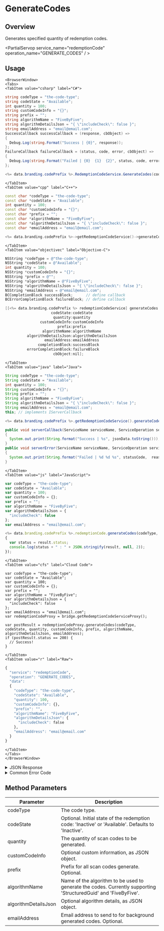 # GenerateCodes
## Overview
Generates specified quantity of redemption codes.


<PartialServop service_name="redemptionCode" operation_name="GENERATE_CODES" / >

## Usage

```mdx-code-block
<BrowserWindow>
<Tabs>
<TabItem value="csharp" label="C#">
```

```csharp
string codeType = "the-code-type";
string codeState = "Available";
int quantity = 100;
string customCodeInfo = "{}";
string prefix = "";
string algorithmName = "FiveByFive";
string algorithmDetailsJson = "{ \"includeCheck\": false }";
string emailAddress = "email@email.com";
SuccessCallback successCallback = (response, cbObject) =>
{
  Debug.Log(string.Format("Success | {0}", response));
};
FailureCallback failureCallback = (status, code, error, cbObject) =>
{
  Debug.Log(string.Format("Failed | {0}  {1}  {2}", status, code, error));
};

<%= data.branding.codePrefix %>.RedemptionCodeService.GenerateCodes(codeType, codeState, quantity, customCodeInfo, prefix, algorithmName, algorithmDetailsJson, emailAddress, successCallback, failureCallback);
```

```mdx-code-block
</TabItem>
<TabItem value="cpp" label="C++">
```

```cpp
const char *codeType = "the-code-type";
const char *codeState = "Available";
int quantity = 100;
const char *customCodeInfo = "{}";
const char *prefix = "";
const char *algorithmName = "FiveByFive";
const char *algorithmDetailsJson = "{ \"includeCheck\": false }";
const char *emailAddress = "email@email.com";

<%= data.branding.codePrefix %>->getRedemptionCodeService()->generateCodes(codeType, codeState, quantity, customCodeInfo, prefix, algorithmName, algorithmDetailsJson, emailAddress, this);
```

```mdx-code-block
</TabItem>
<TabItem value="objectivec" label="Objective-C">
```

```objectivec
NSString *codeType = @"the-code-type";
NSString *codeState = @"Available";
int quantity = 100;
NSString *customCodeInfo = "{}";
NSString *prefix = @"";
NSString *algorithmName = @"FiveByFive";
NSString *algorithmDetailsJson = "{ \"includeCheck\": false }";
NSString *emailAddress = @"email@email.com";
BCCompletionBlock successBlock;      // define callback
BCErrorCompletionBlock failureBlock; // define callback

[[<%= data.branding.codePrefix %> redemptionCodeService] generateCodes:codeType
                     codeState:codeState
                      quantity:quantity
                customCodeInfo:customCodeInfo
                        prefix:prefix
                 algorithmName:algorithmName
          algorithmDetailsJson:algorithmDetailsJson
                  emailAddress:emailAddress
               completionBlock:successBlock
          errorCompletionBlock:failureBlock
                      cbObject:nil];
```

```mdx-code-block
</TabItem>
<TabItem value="java" label="Java">
```

```java
String codeType = "the-code-type";
String codeState = "Available";
int quantity = 100;
String customCodeInfo = "{}";
String prefix = "";
String algorithmName = "FiveByFive";
String algorithmDetailsJson = "{ \"includeCheck\": false }";
String emailAddress = "email@email.com";
this; // implements IServerCallback

<%= data.branding.codePrefix %>.getRedemptionCodeService().generateCodes(codeType, codeState, quantity, customCodeInfo, prefix, algorithmName, algorithmDetailsJson, emailAddress, this);

public void serverCallback(ServiceName serviceName, ServiceOperation serviceOperation, JSONObject jsonData)
{
  System.out.print(String.format("Success | %s", jsonData.toString()));
}
public void serverError(ServiceName serviceName, ServiceOperation serviceOperation, int statusCode, int reasonCode, String jsonError)
{
  System.out.print(String.format("Failed | %d %d %s", statusCode,  reasonCode, jsonError.toString()));
}
```

```mdx-code-block
</TabItem>
<TabItem value="js" label="JavaScript">
```

```javascript
var codeType = "the-code-type";
var codeState = "Available";
var quantity = 100;
var customCodeInfo = {};
var prefix = "";
var algorithmName = "FiveByFive";
var algorithmDetailsJson = {
  "includeCheck": false
};
var emailAddress = "email@email.com";

<%= data.branding.codePrefix %>.redemptionCode.generateCodes(codeType, codeState, quantity, customCodeInfo, prefix, algorithmName, algorithmDetailsJson, emailAddress, result =>
{
  var status = result.status;
  console.log(status + " : " + JSON.stringify(result, null, 2));
});
```

```mdx-code-block
</TabItem>
<TabItem value="cfs" label="Cloud Code">
```

```cfscript
var codeType = "the-code-type";
var codeState = "Available";
var quantity = 100;
var customCodeInfo = {};
var prefix = "";
var algorithmName = "FiveByFive";
var algorithmDetailsJson = {
  "includeCheck": false
};
var emailAddress = "email@email.com";
var redemptionCodeProxy = bridge.getRedemptionCodeServiceProxy();

var postResult = redemptionCodeProxy.generateCodes(codeType, codeState, quantity, customCodeInfo, prefix, algorithmName, algorithmDetailsJson, emailAddress);
if (postResult.status == 200) {
  // Success!
}
```

```mdx-code-block
</TabItem>
<TabItem value="r" label="Raw">
```

```r
{
  "service": "redemptionCode",
  "operation": "GENERATE_CODES",
  "data":
  {
    "codeType": "the-code-type",
    "codeState": "Available",
    "quantity": 100,
    "customCodeInfo": {},
    "prefix": "",
    "algorithmName": "FiveByFive",
    "algorithmDetailsJson": {
      "includeCheck": false
    },
    "emailAddress": "email@email.com"
  }
}
```

```mdx-code-block
</TabItem>
</Tabs>
</BrowserWindow>
```

<details>
<summary>JSON Response</summary>

```json
{
  "data": {
    "message": "Generating 100 redemption codes using FiveByFive algorithm and options (includeCheck=false)"
  },
  "status": 200
}
```
</details>

<details>
<summary>Common Error Code</summary>

### Status Codes
Code | Name | Description
---- | ---- | -----------
40399 | REDEMPTION_CODE_TYPE_NOT_FOUND | The specified code type was not found
40753 | REDEMPTION_CODE_TYPE_DISABLED | Invalid code. Redemption code type has been disabled

</details>


## Method Parameters
Parameter | Description
--------- | -----------
codeType | The code type.
codeState | Optional. Initial state of the redemption code: 'Inactive' or 'Available'. Defaults to 'Inactive'.
quantity | The quantity of scan codes to be generated.
customCodeInfo | Optional custom information, as JSON object.
prefix | Prefix for all scan codes generate. Optional.
algorithmName | Name of the algorithm to be used to generate the codes. Currently supporting 'StructuredGuid' and 'FiveByFive'.
algorithmDetailsJson | Optional algorithm details, as JSON object.
emailAddress | Email address to send to for background generated codes. Optional.


